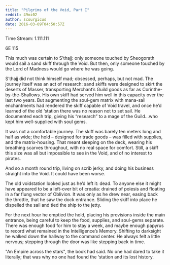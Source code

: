 ```yaml
---
title: "Pilgrims of the Void, Part I"
reddit: 49mi02
author: scourgicus
date: 2016-03-09T04:50:57Z
---
```


Time Stream: 1.111.111

6E 115

This much was certain to S’thajj:  only someone touched by Sheogorath would sail a sand skiff through the Void.  But then, only someone touched by the Lord of Madness would go where he was going.

S’thajj did not think himself mad; obsessed, perhaps, but not mad.  The journey itself was an act of research:  sand skiffs were designed to skirt the deserts of Masser, transporting Merchant’s Guild goods as far as Corinthe-by-the-Shallows.  His own skiff had served him well in this capacity over the last two years.  But augmenting the soul-gem matrix with mana-sail enchantments had rendered the skiff capable of Void travel, and once he’d learned of the old ‘station there was no reason not to set sail.  He documented each trip, giving his “research” to a mage of the Guild…who kept him well-supplied with soul gems.

It was not a comfortable journey.  The skiff was barely ten meters long and half as wide; the hold – designed for trade goods – was filled with supplies, and the matrix-housing.  That meant sleeping on the deck, wearing his breathing scarves throughout, with no real space for comfort.  Still, a skiff this size was all but impossible to see in the Void, and of no interest to pirates.

And so a month round trip, living on scrib jerky, and doing his business straight into the Void.  It could have been worse.

The old voidstation looked just as he’d left it:  dead.  To anyone else it might have appeared to be a left-over bit of creatia:  drained of poiesis and floating in a far flung vector of Oblivion.  It was only as he drew near, easing back the throttle, that he saw the dock entrance.  Sliding the skiff into place he dispelled the sail and tied the ship to the jetty.

For the next hour he emptied the hold, placing his provisions inside the main entrance, being careful to keep the food, supplies, and soul-gems separate.  There was enough food for him to stay a week, and maybe enough papyrus to record what remained in the Intelligence’s Memory.  Shifting to darksight he walked down the hallway to the command center.  He always felt a little nervous; stepping through the door was like stepping back in time.

"An Empire across the stars", the book had said.  No one had dared to take it literally; that was why no one had found the ‘station and its lost history.

